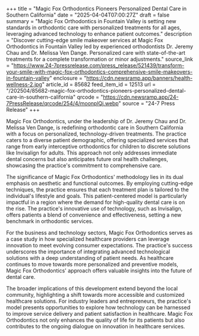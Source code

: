 +++
title = "Magic Fox Orthodontics Pioneers Personalized Dental Care in Southern California"
date = "2025-04-04T07:00:27Z"
draft = false
summary = "Magic Fox Orthodontics in Fountain Valley is setting new standards in orthodontic care with personalized treatments for all ages, leveraging advanced technology to enhance patient outcomes."
description = "Discover cutting-edge smile makeover services at Magic Fox Orthodontics in Fountain Valley led by experienced orthodontists Dr. Jeremy Chau and Dr. Melissa Ven Dange. Personalized care with state-of-the-art treatments for a complete transformation or minor adjustments."
source_link = "https://www.24-7pressrelease.com/press_release/521439/transform-your-smile-with-magic-fox-orthodontics-comprehensive-smile-makeovers-in-fountain-valley"
enclosure = "https://cdn.newsramp.app/banners/health-wellness-2.jpg"
article_id = 85682
feed_item_id = 12513
url = "/202504/85682-magic-fox-orthodontics-pioneers-personalized-dental-care-in-southern-california"
qrcode = "https://cdn.newsramp.app/24-7PressRelease/qrcode/254/4/moonplQj.webp"
source = "24-7 Press Release"
+++

<p>Magic Fox Orthodontics, under the leadership of Dr. Jeremy Chau and Dr. Melissa Ven Dange, is redefining orthodontic care in Southern California with a focus on personalized, technology-driven treatments. The practice caters to a diverse patient demographic, offering specialized services that range from early interceptive orthodontics for children to discrete solutions like Invisalign for adults. This approach not only addresses immediate dental concerns but also anticipates future oral health challenges, showcasing the practice's commitment to comprehensive care.</p><p>The significance of Magic Fox Orthodontics' methodology lies in its dual emphasis on aesthetic and functional outcomes. By employing cutting-edge techniques, the practice ensures that each treatment plan is tailored to the individual's lifestyle and goals. This patient-centered model is particularly impactful in a region where the demand for high-quality dental care is on the rise. The practice's innovative use of technology, such as Invisalign, offers patients a blend of convenience and effectiveness, setting a new benchmark in orthodontic services.</p><p>For the business and technology sectors, Magic Fox Orthodontics serves as a case study in how specialized healthcare providers can leverage innovation to meet evolving consumer expectations. The practice's success underscores the importance of integrating advanced technological solutions with a deep understanding of patient needs. As healthcare continues to move towards more personalized and preventive models, Magic Fox Orthodontics' approach offers valuable insights into the future of dental care.</p><p>The broader implications of this development extend beyond the local community, highlighting a shift towards more accessible and customized healthcare solutions. For industry leaders and entrepreneurs, the practice's model presents opportunities to explore how technology can be harnessed to improve service delivery and patient satisfaction in healthcare. Magic Fox Orthodontics not only enhances the quality of life for its patients but also contributes to the ongoing dialogue on innovation in healthcare services.</p>